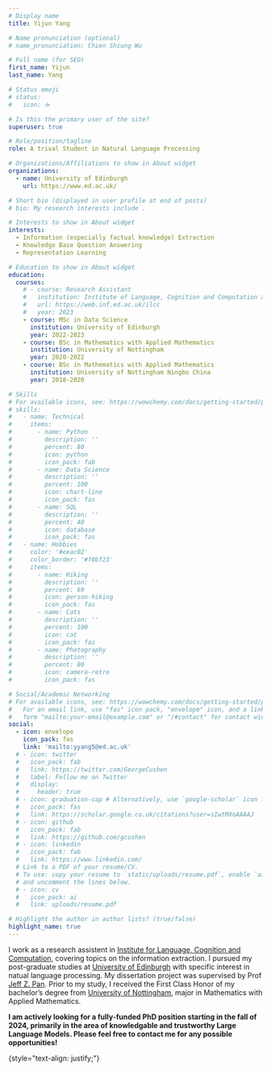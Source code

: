```yaml
---
# Display name
title: Yijun Yang

# Name pronunciation (optional)
# name_pronunciation: Chien Shiung Wu

# Full name (for SEO)
first_name: Yijun
last_name: Yang

# Status emoji
# status:
#   icon: ☕️

# Is this the primary user of the site?
superuser: true

# Role/position/tagline
role: A trival Student in Natural Language Processing

# Organizations/Affiliations to show in About widget
organizations:
  - name: University of Edinburgh
    url: https://www.ed.ac.uk/

# Short bio (displayed in user profile at end of posts)
# bio: My research interests include .

# Interests to show in About widget
interests:
  - Information (especially factual knowledge) Extraction
  - Knowledge Base Question Answering
  - Representation Learning

# Education to show in About widget
education:
  courses:
    # - course: Research Assistant
    #   institution: Institute of Language, Cognition and Computation at University of Edinburgh
    #   url: https://web.inf.ed.ac.uk/ilcc
    #   year: 2023
    - course: MSc in Data Science
      institution: University of Edinburgh
      year: 2022-2023
    - course: BSc in Mathematics with Applied Mathematics
      institution: University of Nottingham
      year: 2020-2022
    - course: BSc in Mathematics with Applied Mathematics
      institution: University of Nottingham Ningbo China
      year: 2018-2020

# Skills
# For available icons, see: https://wowchemy.com/docs/getting-started/page-builder/#icons
# skills:
#   - name: Technical
#     items:
#       - name: Python
#         description: ''
#         percent: 80
#         icon: python
#         icon_pack: fab
#       - name: Data Science
#         description: ''
#         percent: 100
#         icon: chart-line
#         icon_pack: fas
#       - name: SQL
#         description: ''
#         percent: 40
#         icon: database
#         icon_pack: fas
#   - name: Hobbies
#     color: '#eeac02'
#     color_border: '#f0bf23'
#     items:
#       - name: Hiking
#         description: ''
#         percent: 60
#         icon: person-hiking
#         icon_pack: fas
#       - name: Cats
#         description: ''
#         percent: 100
#         icon: cat
#         icon_pack: fas
#       - name: Photography
#         description: ''
#         percent: 80
#         icon: camera-retro
#         icon_pack: fas

# Social/Academic Networking
# For available icons, see: https://wowchemy.com/docs/getting-started/page-builder/#icons
#   For an email link, use "fas" icon pack, "envelope" icon, and a link in the
#   form "mailto:your-email@example.com" or "/#contact" for contact widget.
social:
  - icon: envelope
    icon_pack: fas
    link: 'mailto:yyang5@ed.ac.uk'
  # - icon: twitter
  #   icon_pack: fab
  #   link: https://twitter.com/GeorgeCushen
  #   label: Follow me on Twitter
  #   display:
  #     header: true
  # - icon: graduation-cap # Alternatively, use `google-scholar` icon from `ai` icon pack
  #   icon_pack: fas
  #   link: https://scholar.google.co.uk/citations?user=sIwtMXoAAAAJ
  # - icon: github
  #   icon_pack: fab
  #   link: https://github.com/gcushen
  # - icon: linkedin
  #   icon_pack: fab
  #   link: https://www.linkedin.com/
  # Link to a PDF of your resume/CV.
  # To use: copy your resume to `static/uploads/resume.pdf`, enable `ai` icons in `params.yaml`,
  # and uncomment the lines below.
  # - icon: cv
  #   icon_pack: ai
  #   link: uploads/resume.pdf

# Highlight the author in author lists? (true/false)
highlight_name: true
---
```


I work as a research assistent in [Institute for Language, Cognition and Computation](https://web.inf.ed.ac.uk/ilcc), covering topics on the information extraction. I pursued my post-graduate studies at [University of Edinburgh](https://www.ed.ac.uk/) with specific interest in natual language processing. My dissertation project was supervised by Prof [Jeff Z. Pan](https://knowledge-representation.org/j.z.pan/). Prior to my study, I received the First Class Honor of my bachelor’s degree from [University of Nottingham](https://www.nottingham.ac.uk/), major in Mathematics with Applied Mathematics.

**I am actively looking for a fully-funded PhD position starting in the fall of 2024, primarily in the area of knowledgable and trustworthy Large Language Models. Please feel free to contact me for any possible opportunities!**

{style="text-align: justify;"}
